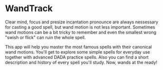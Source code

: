 # WandTrack

Clear mind, focus and presize incantation pronounce are always nessessary for casting a good spell, but wand motion is not less important. Sometimes wand motions can be a bit tricky to remember and even the smallest wrong "swish or flick" can ruin the whole spell. 

This app will help you master the most famous spells with their canonical wand motions. You'll get to explore some simple spells for everyday use together with advanced DADA practice spells. Also you can find a short description and history of every spell you'll study. Now, wands at the ready!
